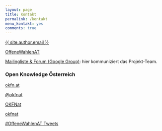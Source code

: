 ```yaml
---
layout: page
title: Kontakt
permalink: /kontakt
menu_kontakt: yes
comments: true
---
```


<div class="col-xs-12 col-md-8">

<p><a href="mailto:{{ site.author.email }}?subject=Offene Wahlen AT: "><i class="fa fa-envelope" aria-hidden="true"></i> {{ site.author.email }}</a></p>

<p><a href="https://twitter.com/search?f=tweets&q=%23OffeneWahlenAT&src=typd" title="Twitter #OffeneWahlenAT"><i class="fa fa-hashtag" aria-hidden="true"></i>OffeneWahlenAT</a></p>

<p><a href="https://groups.google.com/d/forum/offene-wahlen-at" title="Mailingliste"><i class="fa fa-users" aria-hidden="true"></i> Mailingliste & Forum (Google Group)</a>: hier kommuniziert das Projekt-Team.</p>

<h3>Open Knowledge Österreich</h3>

<p><a class="nav-link" href="https://okfn.at" title="Open Knowledge Österreich"><i class="fa fa-globe"></i> okfn.at</a></p>

<p><a class="nav-link" href="https://twitter.com/okfnat" title="OK-AT auf Twitter"><i class="fa fa-twitter"></i> @okfnat</a></p>

<p><a class="nav-link" href="https://www.facebook.com/OKFNat" title="OK-AT auf Facebook"><i class="fa fa-facebook"></i> OKFNat</a></p>

<p><a class="nav-link" href="https://github.com/okfnat" title="OK-AT auf Github"><i class="fa fa-github"></i> okfnat</a></p>
</div>

<div class="col-xs-12 col-sm-4">
<a class="twitter-timeline"  href="https://twitter.com/hashtag/OffeneWahlenAT" data-widget-id="772831349279449088">#OffeneWahlenAT Tweets</a>
<script>!function(d,s,id){var js,fjs=d.getElementsByTagName(s)[0],p=/^http:/.test(d.location)?'http':'https';if(!d.getElementById(id)){js=d.createElement(s);js.id=id;js.src=p+"://platform.twitter.com/widgets.js";fjs.parentNode.insertBefore(js,fjs);}}(document,"script","twitter-wjs");</script>
</div>
